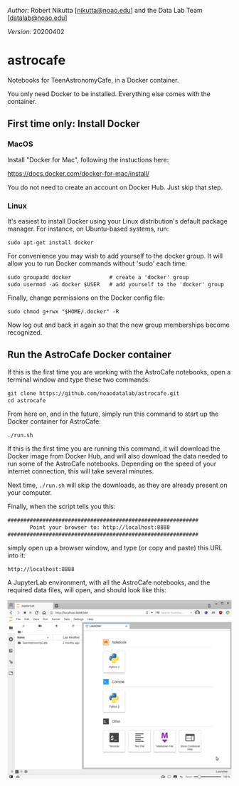 *Author:* Robert Nikutta [nikutta@noao.edu] and the Data Lab Team [datalab@noao.edu]

*Version:* 20200402

# astrocafe
Notebooks for TeenAstronomyCafe, in a Docker container.

You only need Docker to be installed. Everything else comes with the container.

## First time only: Install Docker

### MacOS

Install "Docker for Mac", following the instuctions here:

https://docs.docker.com/docker-for-mac/install/

You do not need to create an account on Docker Hub. Just skip that step.

### Linux

It's easiest to install Docker using your Linux distribution's default
package manager. For instance, on Ubuntu-based systems, run:

```
sudo apt-get install docker
```

For convenience you may wish to add yourself to the docker group. It
will allow you to run Docker commands without 'sudo' each time:

```
sudo groupadd docker            # create a 'docker' group
sudo usermod -aG docker $USER   # add yourself to the 'docker' group
```

Finally, change permissions on the Docker config file:

```
sudo chmod g+rwx "$HOME/.docker" -R
```

Now log out and back in again so that the new group memberships become recognized.

## Run the AstroCafe Docker container

If this is the first time you are working with the AstroCafe notebooks, open a terminal window and type these two commands:

```
git clone https://github.com/noaodatalab/astrocafe.git
cd astrocafe
```

From here on, and in the future, simply run this command to start up the Docker container for AstroCafe:
```
./run.sh
```
  
If this is the first time you are running this command, it will
download the Docker image from Docker Hub, and will also download the
data needed to run some of the AstroCafe notebooks. Depending on the
speed of your internet connection, this will take several minutes.

Next time, `./run.sh` will skip the downloads, as they are already
present on your computer.

Finally, when the script tells you this:

```
############################################################
       Point your browser to: http://localhost:8888
############################################################
```

simply open up a browser window, and type (or copy and paste) this URL into it:

```
http://localhost:8888
```

A JupyterLab environment, with all the AstroCafe notebooks, and the
required data files, will open, and should look like this:

![alt text](startview.png "Start view of AstroCafe JupyterLab")
